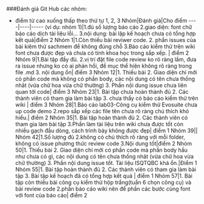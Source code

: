 ###Đánh giá Git Hub các nhóm:
- điểm từ cao xuống thấp theo thứ tự 1, 2, 3
Nhóm|Đánh giá|Cho điểm
----|----|-----
(ví dụ: nhóm 1)|1.đủ số lượng báo cáo 2.giao diện: font chữ báo cáo dịch tài liệu lỗi... 3.nội dung: bài lập kế hoạch chưa có tổng hợp kết quả|điểm 2
Nhóm 1|1.Còn thiếu bài reviwer code. 2. phần issues của bài kiêm thử sachmem để không đúng chỗ 3.Báo cáo kiểm thử trên wiki font chưa được đẹp và chưa có tính khoa học trong sắp xếp. | điểm 2
Nhóm 9|1.Bài tập đầy đủ. 2.vị trí đặt file code review ko rõ ràng lắm, đưa ra issue nhưng ko có ai phản hồi, đề mục thể hiện không rõ ràng trong file .md 3. nội dung ổn| điểm 3
Nhóm 12|1. Thiếu bài 2. Giao diện chỉ mới có phần code mà không có phần body, các nội dung có tên chưa thống nhât (vừa chữ hoa vừa chữ thường) 3. Phần nội dung issue chưa liên quan tới code| điểm 3
Nhóm 23|1. Bài tập chưa hoàn thành đủ 2. Các thành viên có tham gia làm bài tập 3. chưa thấy có báo cáo kiểm thử trên wiki | điểm 3
Nhóm 28|1.Báo cáo lab03-Công cụ kiểm thử Evosuite chưa up code demo 2.repo sắp xếp các file tên chưa rõ ràng chú thích khó hiểu.| điểm 2
Nhóm 35|1. Bài tập hoàn thành đủ 2. Các thành viên có tham gia làm bài tập 3.Phần làm tài liệu trên wiki chưa được tốt còn nhiều gạch đầu dòng, cách trình bày không được đẹp| điểm 1
Nhóm 39||
Nhóm 42|1.Số lượng đủ 2.không có chú thích rõ ràng với mỗi folder, không có issue phương thức review code 3.Nội dung tốt|điểm 2
Nhóm 50|1. Thiếu bài 2. Giao diện chỉ mới có phần code mà phần body hầu như chưa có gì, các nội dung có tên chưa thống nhât (vừa chữ hoa vừa chữ thường) 3. Phần nội dung issue tốt. Tài liệu ISQTQBC khá ổn.|Điểm 1
Nhóm 55|1. Bài tập hoàn thành đủ 2. Các thành viên có tham gia làm bài tập 3. Bài tập kế hoạch đã có tổng hợp kết quả  | điểm 1
Nhóm 57|1. Bài tập còn thiếu bài công cụ kiểm thử hộp trắng(tuần 6 chọn công cụ) và bài review code 2.phần báo cáo wiki nên để phần các bước cùng font với font của báo cáo| điểm 2

